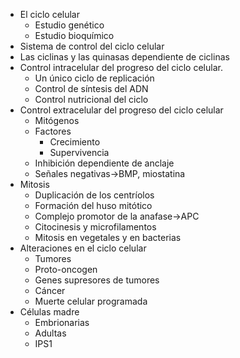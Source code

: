 - El ciclo celular
	- Estudio genético
	- Estudio bioquímico
- Sistema de control del ciclo celular
- Las ciclinas y las quinasas dependiente de ciclinas
- Control intracelular del progreso del ciclo celular.
	- Un único ciclo de replicación
	- Control de síntesis del ADN
	- Control nutricional del ciclo
- Control extracelular del progreso del ciclo celular
	- Mitógenos
	- Factores
		- Crecimiento
		- Supervivencia
	- Inhibición dependiente de anclaje
	- Señales negativas→BMP, miostatina
- Mitosis
	- Duplicación de los centríolos
	- Formación  del huso mitótico
	- Complejo promotor de la anafase→APC
	- Citocinesis y microfilamentos
	- Mitosis en vegetales y en bacterias
- Alteraciones en el ciclo celular
	- Tumores
	- Proto-oncogen
	- Genes supresores  de tumores
	- Cáncer
	- Muerte  celular programada
- Células madre
	- Embrionarias
	- Adultas
	- IPS1